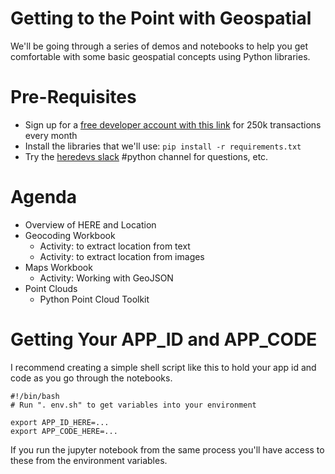 
# Getting to the Point with Geospatial

We'll be going through a series of demos and notebooks to help you get
comfortable with some basic geospatial concepts using Python libraries.

# Pre-Requisites

- Sign up for a [free developer account with this link](https://developer.here.com/events/pycon2019) for 250k transactions every month
- Install the libraries that we'll use: `pip install -r requirements.txt`
- Try the [heredevs slack](https://t.her.is/Slack) #python channel for questions, etc.

# Agenda

- Overview of HERE and Location
- Geocoding Workbook
    - Activity: to extract location from text
    - Activity: to extract location from images
- Maps Workbook
    - Activity: Working with GeoJSON
- Point Clouds
    - Python Point Cloud Toolkit

# Getting Your APP_ID and APP_CODE

I recommend creating a simple shell script like this to hold your app id and
code as you go through the notebooks.

```
#!/bin/bash
# Run ". env.sh" to get variables into your environment

export APP_ID_HERE=...
export APP_CODE_HERE=...
```

If you run the jupyter notebook from the same process you'll have access
to these from the environment variables.
